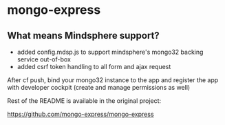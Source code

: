 mongo-express
===

What means Mindsphere support?
------------------------------

- added config.mdsp.js to support mindsphere's mongo32 backing service out-of-box
- added csrf token handling to all form and ajax request

After cf push, bind your mongo32 instance to the app and register the app with developer cockpit (create and manage permissions as well)

Rest of the README is available in the original project:

https://github.com/mongo-express/mongo-express
